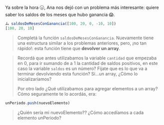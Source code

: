Ya sobre la hora :clock530:, Ana nos dejó con un problema más interesante: quiere saber los saldos de los meses que hubo ganancia :scream:.

```javascript
ム saldosDeMesesConGanancia([100, 20, 0, -10, 10])
[100, 20, 10]
```

> Completá la función `saldosDeMesesConGanancia`. Nuevamente tiene una estructura similar a los problemas anteriores, pero, ¡no tan rápido!: esta función tiene que **devolver un array**.


> Recordá que antes utilizabamos la variable `cantidad` que empezaba en 0, para ir sumando de a 1 la cantidad de saldos positivos, en este caso la variable `saldos` es un número? Fijate que es lo que va a terminar devolviendo esta función?
> Sí...un array, ¿Cómo lo inicializaríamos?
>
> Por otro lado ¿Qué utilizabamos para agregar elementos a un array? Cómo seguramente te lo acordás, era:
>
```javascript
unPeriodo.push(nuevoElemento)
```
>
> ¿Quién sería mi nuevoElemento??
> ¿Cómo accedíamos a cada elemento unPeriodo?

